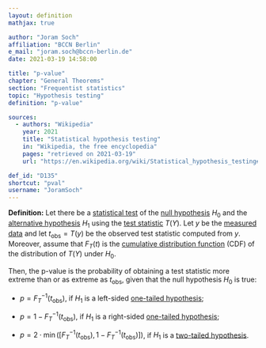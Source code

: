 ```yaml
---
layout: definition
mathjax: true

author: "Joram Soch"
affiliation: "BCCN Berlin"
e_mail: "joram.soch@bccn-berlin.de"
date: 2021-03-19 14:58:00

title: "p-value"
chapter: "General Theorems"
section: "Frequentist statistics"
topic: "Hypothesis testing"
definition: "p-value"

sources:
  - authors: "Wikipedia"
    year: 2021
    title: "Statistical hypothesis testing"
    in: "Wikipedia, the free encyclopedia"
    pages: "retrieved on 2021-03-19"
    url: "https://en.wikipedia.org/wiki/Statistical_hypothesis_testing#Definition_of_terms"

def_id: "D135"
shortcut: "pval"
username: "JoramSoch"
---
```



**Definition:** Let there be a [statistical test](/D/test) of the [null hypothesis](/D/h0) $H_0$ and the [alternative hypothesis](/D/h1) $H_1$ using the [test statistic](/D/tstat) $T(Y)$. Let $y$ be the [measured data](/D/data) and let $t_\mathrm{obs} = T(y)$ be the observed test statistic computed from $y$. Moreover, assume that $F_T(t)$ is the [cumulative distribution function](/D/cdf) (CDF) of the distribution of $T(Y)$ under $H_0$.

Then, the p-value is the probability of obtaining a test statistic more extreme than or as extreme as $t_\mathrm{obs}$, given that the null hypothesis $H_0$ is true:

* $p = F_T^{-1}(t_\mathrm{obs})$, if $H_1$ is a left-sided [one-tailed hypothesis](/D/hyp-tail);

* $p = 1 - F_T^{-1}(t_\mathrm{obs})$, if $H_1$ is a right-sided [one-tailed hypothesis](/D/hyp-tail);

* $p = 2 \cdot \min \left( \left[ F_T^{-1}(t_\mathrm{obs}), \, 1 - F_T^{-1}(t_\mathrm{obs}) \right] \right)$, if $H_1$ is a [two-tailed hypothesis](/D/hyp-tail).